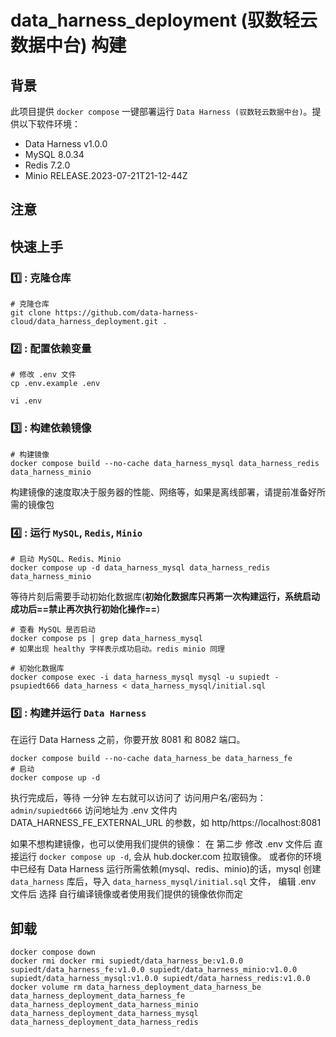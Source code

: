 # data_harness_deployment (驭数轻云数据中台) 构建

## 背景

此项目提供 `docker compose` 一键部署运行 `Data Harness (驭数轻云数据中台)`。提供以下软件环境：

- Data Harness v1.0.0
- MySQL 8.0.34
- Redis 7.2.0
- Minio RELEASE.2023-07-21T21-12-44Z

## 注意



## 快速上手

### :one: : 克隆仓库

```shell
# 克隆仓库
git clone https://github.com/data-harness-cloud/data_harness_deployment.git .
```

### :two: : 配置依赖变量

 ```shell
 # 修改 .env 文件
 cp .env.example .env
 
 vi .env
 ```


### :three: : 构建依赖镜像

```shell
# 构建镜像
docker compose build --no-cache data_harness_mysql data_harness_redis data_harness_minio
```

构建镜像的速度取决于服务器的性能、网络等，如果是离线部署，请提前准备好所需的镜像包

### :four: : 运行 `MySQL`, `Redis`, `Minio`

```shell
# 启动 MySQL、Redis、Minio
docker compose up -d data_harness_mysql data_harness_redis data_harness_minio
```

 等待片刻后需要手动初始化数据库(**初始化数据库只再第一次构建运行，系统启动成功后==禁止再次执行初始化操作==**)

 ```shell
 # 查看 MySQL 是否启动
 docker compose ps | grep data_harness_mysql
 # 如果出现 healthy 字样表示成功启动。redis minio 同理

 # 初始化数据库
 docker compose exec -i data_harness_mysql mysql -u supiedt -psupiedt666 data_harness < data_harness_mysql/initial.sql
 ```

### :five: : 构建并运行 `Data Harness`

在运行 Data Harness 之前，你要开放 8081 和 8082 端口。

 ```shell
 docker compose build --no-cache data_harness_be data_harness_fe
# 启动
 docker compose up -d
 ```
 执行完成后，等待 一分钟 左右就可以访问了 访问用户名/密码为：`admin/supiedt666`
 访问地址为 .env 文件内 DATA_HARNESS_FE_EXTERNAL_URL 的参数，如 http/https://localhost:8081





 如果不想构建镜像，也可以使用我们提供的镜像：
 在 第二步 修改 .env 文件后 直接运行 `docker compose up -d`, 会从 hub.docker.com 拉取镜像。
 或者你的环境中已经有 Data Harness 运行所需依赖(mysql、redis、minio)的话，mysql 创建 `data_harness` 库后，导入 `data_harness_mysql/initial.sql` 文件， 编辑 .env 文件后 选择 自行编译镜像或者使用我们提供的镜像依你而定


 ## 卸载
```shell
docker compose down
docker rmi docker rmi supiedt/data_harness_be:v1.0.0 supiedt/data_harness_fe:v1.0.0 supiedt/data_harness_minio:v1.0.0 supiedt/data_harness_mysql:v1.0.0 supiedt/data_harness_redis:v1.0.0
docker volume rm data_harness_deployment_data_harness_be data_harness_deployment_data_harness_fe data_harness_deployment_data_harness_minio data_harness_deployment_data_harness_mysql data_harness_deployment_data_harness_redis
```